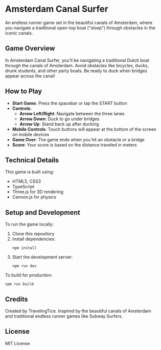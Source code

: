# Amsterdam Canal Surfer

An endless runner game set in the beautiful canals of Amsterdam, where you navigate a traditional open-top boat ("sloep") through obstacles in the iconic canals.

## Game Overview

In Amsterdam Canal Surfer, you'll be navigating a traditional Dutch boat through the canals of Amsterdam. Avoid obstacles like bicycles, ducks, drunk students, and other party boats. Be ready to duck when bridges appear across the canal!

## How to Play

- **Start Game**: Press the spacebar or tap the START button
- **Controls**:
  - **Arrow Left/Right**: Navigate between the three lanes
  - **Arrow Down**: Duck to go under bridges
  - **Arrow Up**: Stand back up after ducking
- **Mobile Controls**: Touch buttons will appear at the bottom of the screen on mobile devices
- **Game Over**: The game ends when you hit an obstacle or a bridge
- **Score**: Your score is based on the distance traveled in meters

## Technical Details

This game is built using:

- HTML5, CSS3
- TypeScript
- Three.js for 3D rendering
- Cannon.js for physics

## Setup and Development

To run the game locally:

1. Clone this repository
2. Install dependencies:
   ```
   npm install
   ```
3. Start the development server:
   ```
   npm run dev
   ```

To build for production:

```
npm run build
```

## Credits

Created by TravelingTice. Inspired by the beautiful canals of Amsterdam and traditional endless runner games like Subway Surfers.

## License

MIT License
